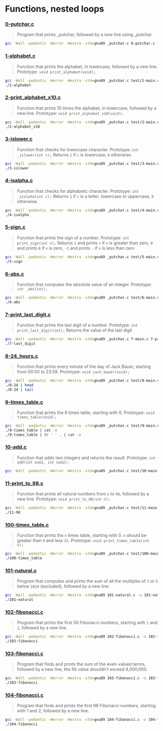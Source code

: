# Functions, nested loops

### [0-putchar.c](./0-putchar.c)
> Program that prints _putchar, followed by a new line using _putchar.
```bash
gcc -Wall -pedantic -Werror -Wextra -std=gnu89 _putchar.c 0-putchar.c -o 0-putchar && ./0-putchar
```

### [1-alphabet.c](./1-alphabet.c)
> Function that prints the alphabet, in lowercase, followed by a new line.
> Prototype: `void print_alphabet(void);`
```bash
gcc -Wall -pedantic -Werror -Wextra -std=gnu89 _putchar.c test/1-main.c 1-alphabet.c -o 1-alphabet
./1-alphabet
```

### [2-print_alphabet_x10.c](./2-print_alphabet_x10.c)
> Function that prints 10 times the alphabet, in lowercase, followed by a new line.
> Prototype: `void print_alphabet_x10(void);`
```bash
gcc -Wall -pedantic -Werror -Wextra -std=gnu89 _putchar.c test/2-main.c 2-print_alphabet_x10.c -o 2-alphabet_x10
./2-alphabet_x10
```

### [3-islower.c](./3-islower.c)
> Function that checks for lowercase character.
> Prototype: `int _islower(int c);`
> Returns `1` if `c` is lowercase, `0` otherwise.
```bash
gcc -Wall -pedantic -Werror -Wextra -std=gnu89 _putchar.c test/3-main.c 3-islower.c -o 3-islower
./3-islower
```

### [4-isalpha.c](./4-isalpha.c)
> Function that checks for alphabetic character.
> Prototype: `int _isalpha(int c);`
> Returns `1` if `c` is a letter, lowercase or uppercase, `0` otherwise.
```bash
gcc -Wall -pedantic -Werror -Wextra -std=gnu89 _putchar.c test/4-main.c 4-isalpha.c -o 4-isalpha
./4-isalpha
```

### [5-sign.c](./5-sign.c)
> Function that prints the sign of a number.
> Prototype: `int print_sign(int n);`
> Returns `1` and prints `+` if `n` is greater than zero, `0` and prints `0` if `n` is zero, `-1` and prints `-` if `n` is less than zero
```bash
gcc -Wall -pedantic -Werror -Wextra -std=gnu89 _putchar.c test/5-main.c 5-sign.c -o 5-sign
./5-sign
```

### [6-abs.c](./6-abs.c)
> Function that computes the absolute value of an integer.
> Prototype: `int _abs(int);`
```bash
gcc -Wall -pedantic -Werror -Wextra -std=gnu89 _putchar.c test/6-main.c 6-abs.c -o 6-abs
./6-abs
```

### [7-print_last_digit.c](./7-print_last_digit.c)
> Function that prints the last digit of a number.
> Prototype: `int print_last_digit(int);`
> Returns the value of the last digit
```bash
gcc -Wall -pedantic -Werror -Wextra -std=gnu89 _putchar.c 7-main.c 7-print_last_digit.c -o 7-last_digit
./7-last_digit
```

### [8-24_hours.c](./8-24_hours.c)
> Function that prints every minute of the day of Jack Bauer, starting from 00:00 to 23:59.
> Prototype: `void jack_bauer(void);`
```bash
gcc -Wall -pedantic -Werror -Wextra -std=gnu89 _putchar.c test/8-main.c 8-24_hours.c -o 8-24
./8-24 | head
./8-24 | tail
```

### [9-times_table.c](./9-times_table.c)
> Function that prints the 9 times table, starting with 0.
> Prototype: `void times_table(void);`
```bash
gcc -Wall -pedantic -Werror -Wextra -std=gnu89 _putchar.c test/9-main.c 9-times_table.c -o 9-times_table
./9-times_table | cat -e
./9-times_table | tr ' ' . | cat -e
```

### [10-add.c](./10-add.c)
> Function that adds two integers and returns the result.
> Prototype: `int add(int num1, int num2);`
```bash
gcc -Wall -pedantic -Werror -Wextra -std=gnu89 _putchar.c test/10-main.c 10-add.c -o 10-add
```

### [11-print_to_98.c](./11-print_to_98.c)
> Function that prints all natural numbers from `n` to `98`, followed by a new line.
> Prototype: `void print_to_98(int n);`
```bash
gcc -Wall -pedantic -Werror -Wextra -std=gnu89 _putchar.c test/11-main.c 11-print_to_98.c -o 11-98
./11-98
```

### [100-times_table.c](./100-times_table.c)
> Function that prints the `n` times table, starting with 0.
> `n` should be greater than `0` and less `15`.
> Prototype: `void print_times_table(int n);`
```bash
gcc -Wall -pedantic -Werror -Wextra -std=gnu89 _putchar.c test/100-main.c 100-times_table.c -o 100-times_table
./100-times_table
```

### [101-natural.c](./101-natural.c)
> Program that computes and prints the sum of all the multiples of `3` or `5` below `1024` (excluded), followed by a new line.
```bash
gcc -Wall -pedantic -Werror -Wextra -std=gnu89 101-natural.c -o 101-natural
./101-natural
```

### [102-fibonacci.c](./102-fibonacci.c)
> Program that prints the first 50 Fibonacci numbers, starting with `1` and `2`, followed by a new line.
```bash
gcc -Wall -pedantic -Werror -Wextra -std=gnu89 102-fibonacci.c -o 102-fibonacci
./102-fibonacci
```

### [103-fibonacci.c](./103-fibonacci.c)
> Program that finds and prints the sum of the even-valued terms, followed by a new line, the fib value shouldn't exceed 4,000,000.
```bash
gcc -Wall -pedantic -Werror -Wextra -std=gnu89 103-fibonacci.c -o 103-fibonacci
./103-fibonacci
```

### [104-fibonacci.c](./104-fibonacci.c)
> Program that finds and prints the first 98 Fibonacci numbers, starting with 1 and 2, followed by a new line.
```bash
gcc -Wall -pedantic -Werror -Wextra -std=gnu89 104-fibonacci.c -o 104-fibonacci
./104-fibonacci
```
